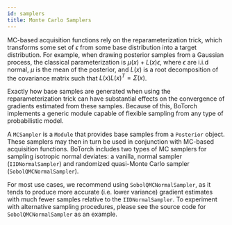 ```yaml
---
id: samplers
title: Monte Carlo Samplers
---
```


MC-based acquisition functions rely on the reparameterization trick, which
transforms some set of $\epsilon$ from some base distribution into a target
distribution. For example, when drawing posterior samples from a Gaussian
process, the classical parameterization is $\mu(x) + L(x) \epsilon$, where
$\epsilon$ are i.i.d normal, $\mu$ is the mean of the posterior, and $L(x)$ is
a root decomposition of the covariance matrix such that $L(x)L(x)^T = \Sigma(x)$.

Exactly how base samples are generated when using the reparameterization trick
can have substantial effects on the convergence of gradients estimated from
these samples. Because of this, BoTorch implements a generic module capable of
flexible sampling from any type of probabilistic model.

A `MCSampler` is a `Module` that provides base samples from a `Posterior` object.
These samplers may then in turn be used in conjunction with MC-based acquisition
functions. BoTorch includes two types of MC samplers for sampling isotropic
normal deviates: a vanilla, normal sampler (`IIDNormalSampler`) and randomized
quasi-Monte Carlo sampler (`SobolQMCNormalSampler`).

For most use cases, we recommend using `SobolQMCNormalSampler`, as it tends to
produce more accurate (i.e. lower variance) gradient estimates with much fewer
samples relative to the `IIDNormalSampler`. To experiment with alternative
sampling procedures, please see the source code for `SobolQMCNormalSampler` as
an example.
